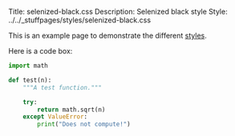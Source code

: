 Title: selenized-black.css
Description: Selenized black style
Style: ../../_stuffpages/styles/selenized-black.css

This is an example page to demonstrate the different [styles](index.md).

Here is a code box:
```python
import math

def test(n):
    """A test function."""

    try:
        return math.sqrt(n)
    except ValueError:
        print("Does not compute!")
```

